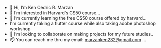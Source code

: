 - 👋 Hi, I’m Ken Cedric R. Marzan
- 👀 I’m interested in  Harvard's CS50 course...
- 🌱 I’m currently learning  the free CS50 course offered by harvard...
- I'm currently taking a flutter course while also taking adobe photoshop workshop
- 💞️ I’m looking to collaborate on making projects for my future studies..
- 📫 You can reach me thru my email: marzanken232@gmail.com ...

<!---
KenMarzan/KenMarzan is a ✨ special ✨ repository because its `README.md` (this file) appears on your GitHub profile.
You can click the Preview link to take a look at your changes.
--->
